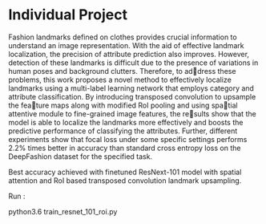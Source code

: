 # Individual Project

Fashion landmarks defined on clothes provides crucial
information to understand an image representation. With
the aid of effective landmark localization, the precision of
attribute prediction also improves. However, detection of
these landmarks is difficult due to the presence of variations
in human poses and background clutters. Therefore, to address these problems, this work proposes a novel method to
effectively localize landmarks using a multi-label learning
network that employs category and attribute classification.
By introducing transposed convolution to upsample the feature maps along with modified RoI pooling and using spatial attentive module to fine-grained image features, the results show that the model is able to localize the landmarks
more effectively and boosts the predictive performance of
classifying the attributes. Further, different experiments
show that focal loss under some specific settings performs
2.2% times better in accuracy than standard cross entropy
loss on the DeepFashion dataset for the specified task.


Best accuracy achieved with finetuned ResNext-101 model with spatial attention and RoI based transposed convolution landmark upsampling.

Run :

python3.6 train_resnet_101_roi.py
